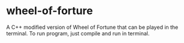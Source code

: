 # wheel-of-forture
A C++ modified version of Wheel of Fortune that can be played in the terminal. To run program, just compile and run in terminal. 
